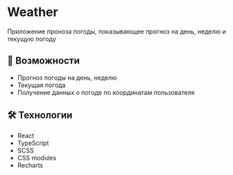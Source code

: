 # Weather

Приложение проноза погоды, показывающее прогноз на день, неделю и текущую погоду

## 🚀 Возможности

- Прогноз погоды на день, неделю
- Текущая погода
- Получение данных о погоде по координатам пользователя

## 🛠 Технологии

- React
- TypeScript
- SCSS
- CSS modules
- Recharts
